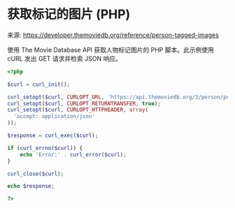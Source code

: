 # 获取标记的图片 (PHP)

来源: https://developer.themoviedb.org/reference/person-tagged-images

使用 The Movie Database API 获取人物标记图片的 PHP 脚本。此示例使用 cURL 发出 GET 请求并检索 JSON 响应。

```php
<?php

$curl = curl_init();

curl_setopt($curl, CURLOPT_URL, 'https://api.themoviedb.org/3/person/person_id/tagged_images?page=1');
curl_setopt($curl, CURLOPT_RETURNTRANSFER, true);
curl_setopt($curl, CURLOPT_HTTPHEADER, array(
  'accept: application/json'
));

$response = curl_exec($curl);

if (curl_errno($curl)) {
    echo 'Error:' . curl_error($curl);
}

curl_close($curl);

echo $response;

?>
```